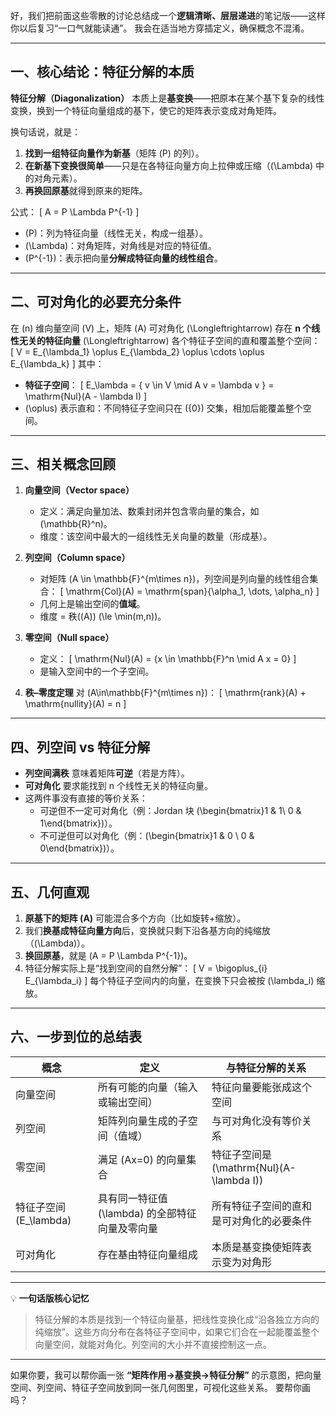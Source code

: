 好，我们把前面这些零散的讨论总结成一个**逻辑清晰、层层递进**的笔记版——这样你以后复习“一口气就能读通”。
我会在适当地方穿插定义，确保概念不混淆。

---

## **一、核心结论：特征分解的本质**

**特征分解（Diagonalization）** 本质上是**基变换**——把原本在某个基下复杂的线性变换，换到一个特征向量组成的基下，使它的矩阵表示变成对角矩阵。

换句话说，就是：
1. **找到一组特征向量作为新基**（矩阵 \(P\) 的列）。
2. **在新基下变换很简单**——只是在各特征向量方向上拉伸或压缩（\(\Lambda\) 中的对角元素）。
3. **再换回原基**就得到原来的矩阵。

公式：
\[
A = P \Lambda P^{-1}
\]
- \(P\)：列为特征向量（线性无关，构成一组基）。
- \(\Lambda\)：对角矩阵，对角线是对应的特征值。
- \(P^{-1}\)：表示把向量**分解成特征向量的线性组合**。

---

## **二、可对角化的必要充分条件**

在 \(n\) 维向量空间 \(V\) 上，矩阵 \(A\) 可对角化
\(\Longleftrightarrow\) 存在 **n 个线性无关的特征向量**
\(\Longleftrightarrow\) 各个特征子空间的直和覆盖整个空间：
\[
V = E_{\lambda_1} \oplus E_{\lambda_2} \oplus \cdots \oplus E_{\lambda_k}
\]
其中：
- **特征子空间**：
  \[
  E_\lambda = \{ v \in V \mid A v = \lambda v \} = \mathrm{Nul}(A - \lambda I)
  \]
- \(\oplus\) 表示直和：不同特征子空间只在 \(\{0\}\) 交集，相加后能覆盖整个空间。

---

## **三、相关概念回顾**

1. **向量空间（Vector space）**
   - 定义：满足向量加法、数乘封闭并包含零向量的集合，如 \(\mathbb{R}^n\)。
   - 维度：该空间中最大的一组线性无关向量的数量（形成基）。

2. **列空间（Column space）**
   - 对矩阵 \(A \in \mathbb{F}^{m\times n}\)，列空间是列向量的线性组合集合：
     \[
     \mathrm{Col}(A) = \mathrm{span}\{\alpha_1, \dots, \alpha_n\}
     \]
   - 几何上是输出空间的**值域**。
   - 维度 = 秩(\(A\)) \(\le \min(m,n)\)。

3. **零空间（Null space）**
   - 定义：
     \[
     \mathrm{Nul}(A) = \{x \in \mathbb{F}^n \mid A x = 0\}
     \]
   - 是输入空间中的一个子空间。

4. **秩–零度定理**
   对 \(A\in\mathbb{F}^{m\times n}\)：
   \[
   \mathrm{rank}(A) + \mathrm{nullity}(A) = n
   \]

---

## **四、列空间 vs 特征分解**

- **列空间满秩** 意味着矩阵**可逆**（若是方阵）。
- **可对角化** 要求能找到 n 个线性无关的特征向量。
- 这两件事没有直接的等价关系：
  - 可逆但不一定可对角化（例：Jordan 块 \(\begin{bmatrix}1 & 1\\ 0 & 1\end{bmatrix}\)）。
  - 不可逆但可以对角化（例：\(\begin{bmatrix}1 & 0 \\ 0 & 0\end{bmatrix}\)）。

---

## **五、几何直观**

1. **原基下的矩阵 \(A\)** 可能混合多个方向（比如旋转+缩放）。
2. 我们**换基成特征向量方向**后，变换就只剩下沿各基方向的纯缩放（\(\Lambda\)）。
3. **换回原基**，就是 \(A = P \Lambda P^{-1}\)。
4. 特征分解实际上是“找到空间的自然分解”：
   \[
   V = \bigoplus_{i} E_{\lambda_i}
   \]
   每个特征子空间内的向量，在变换下只会被按 \(\lambda_i\) 缩放。

---

## **六、一步到位的总结表**

| 概念                     | 定义                                              | 与特征分解的关系                           |
| ------------------------ | ------------------------------------------------- | ------------------------------------------ |
| 向量空间                 | 所有可能的向量（输入或输出空间）                  | 特征向量要能张成这个空间                   |
| 列空间                   | 矩阵列向量生成的子空间（值域）                    | 与可对角化没有等价关系                     |
| 零空间                   | 满足 \(Ax=0\) 的向量集合                          | 特征子空间是 \(\mathrm{Nul}(A-\lambda I)\) |
| 特征子空间 \(E_\lambda\) | 具有同一特征值 \(\lambda\) 的全部特征向量及零向量 | 所有特征子空间的直和是可对角化的必要条件   |
| 可对角化                 | 存在基由特征向量组成                              | 本质是基变换使矩阵表示变为对角形           |

---

💡 **一句话版核心记忆**
> 特征分解的本质是找到一个特征向量基，把线性变换化成“沿各独立方向的纯缩放”。这些方向分布在各特征子空间中，如果它们合在一起能覆盖整个向量空间，就能对角化。列空间的大小并不直接控制这一点。

---

如果你要，我可以帮你画一张 **“矩阵作用→基变换→特征分解”** 的示意图，把向量空间、列空间、特征子空间放到同一张几何图里，可视化这些关系。
要帮你画吗？
